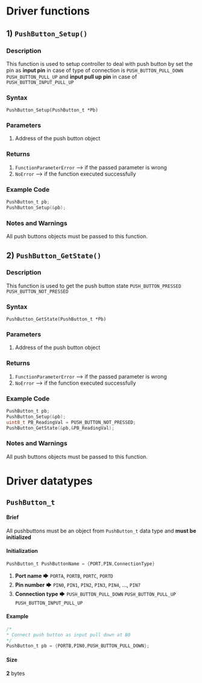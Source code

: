 # Driver functions

## 1) `PushButton_Setup()`

### Description

This function is used to setup controller to deal with push button by set the pin as **input pin** in case of type of connection is `PUSH_BUTTON_PULL_DOWN` `PUSH_BUTTON_PULL_UP` and **input pull up pin** in case of `PUSH_BUTTON_INPUT_PULL_UP`

### Syntax

`PushButton_Setup(PushButton_t *Pb)`

### Parameters

1) Address of the push button object

### Returns

1) `FunctionParameterError` -->  if the passed parameter is wrong
2) `NoError` --> if the function executed successfully

### Example Code

```c
PushButton_t pb;
PushButton_Setup(&pb);
```

###  Notes and Warnings

All push buttons objects must be passed to this function.

## 2) `PushButton_GetState()`

### Description

This function is used to get the push button state `PUSH_BUTTON_PRESSED` `PUSH_BUTTON_NOT_PRESSED`

### Syntax

`PushButton_GetState(PushButton_t *Pb)`

### Parameters

1) Address of the push button object

### Returns

1) `FunctionParameterError` -->  if the passed parameter is wrong
2) `NoError` --> if the function executed successfully

### Example Code

```c
PushButton_t pb;
PushButton_Setup(&pb);
uint8_t PB_ReadingVal = PUSH_BUTTON_NOT_PRESSED;
PushButton_GetState(&pb,&PB_ReadingVal);
```

###  Notes and Warnings

All push buttons objects must be passed to this function.

# Driver datatypes

## `PushButton_t`

#### Brief

All pushbuttons must be an object from ``PushButton_t`` data type and **must be initialized**

#### Initialization  

```c
PushButton_t PushButtonName = {PORT,PIN,ConnectionType}
```

1. **Port name** 🡆 `PORTA`, `PORTB`, `PORTC`, `PORTD`
2. **Pin number** 🡆 `PIN0`, `PIN1`, `PIN2`, `PIN3`, `PIN4`, ..., `PIN7`
3. **Connection type** 🡆 `PUSH_BUTTON_PULL_DOWN` `PUSH_BUTTON_PULL_UP` `PUSH_BUTTON_INPUT_PULL_UP`

#### Example

```c
/*
* Connect push button as input pull down at B0
*/
PushButton_t pb = {PORTB,PIN0,PUSH_BUTTON_PULL_DOWN}; 
```

#### Size

**2** bytes 

